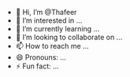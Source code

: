 - 👋 Hi, I’m @Thafeer
- 👀 I’m interested in ...
- 🌱 I’m currently learning ...
- 💞️ I’m looking to collaborate on ...
- 📫 How to reach me ...
- 😄 Pronouns: ...
- ⚡ Fun fact: ...

<!---
Thafeer/Thafeer is a ✨ special ✨ repository because its `README.md` (this file) appears on your GitHub profile.
You can click the Preview link to take a look at your changes.
--->
